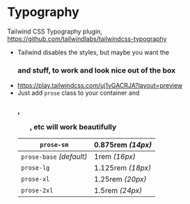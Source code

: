 # Typography

Tailwind CSS Typography plugin, https://github.com/tailwindlabs/tailwindcss-typography

- Tailwind disables the styles, but maybe you want the <h3> and stuff, to work and look nice out of the box
- https://play.tailwindcss.com/uj1vGACRJA?layout=preview
- Just add `prose` class to your container and <h3>, <ul>, etc will work beautifully

| `prose-sm`               | 0.875rem *(14px)* |
| ------------------------ | ----------------- |
| `prose-base` *(default)* | 1rem *(16px)*     |
| `prose-lg`               | 1.125rem *(18px)* |
| `prose-xl`               | 1.25rem *(20px)*  |
| `prose-2xl`              | 1.5rem *(24px)*   |